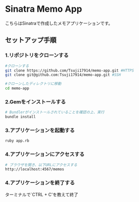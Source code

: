 # Sinatra Memo App

こちらはSinatraで作成したメモアプリケーションです。

## セットアップ手順
### 1.リポジトリをクローンする
```zsh
#クローンする
git clone https://github.com/Tsuji17914/memo-app.git #HTTPS 
git clone git@github.com:Tsuji17914/memo-app.git #SSH

#クローンしたディレクトリに移動
cd memo-app
```
### 2.Gemをインストールする
```zsh
# Bundlerがインストールされていることを確認の上、実行
bundle install
```

### 3.アプリケーションを起動する
```zsh
ruby app.rb
```

### 4.アプリケーションにアクセスする
```zsh
# ブラウザを開き、以下URLにアクセスする
http://localhost:4567/memos
```
### 4.アプリケーションを終了する
ターミナルで`CTRL + C'を教えて終了
